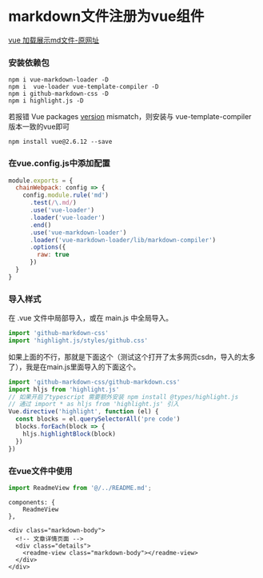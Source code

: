 # markdown文件注册为vue组件

 <a href="https://blog.csdn.net/weixin_41192489/article/details/113324104" target="_blank">vue 加载展示md文件-原网址</a>

### 安装依赖包

```
npm i vue-markdown-loader -D
npm i  vue-loader vue-template-compiler -D
npm i github-markdown-css -D
npm i highlight.js -D
```

 若报错 Vue packages [version](https://so.csdn.net/so/search?q=version&spm=1001.2101.3001.7020) mismatch，则安装与 vue-template-compiler 版本一致的vue即可

```
npm install vue@2.6.12 --save
```

### 在vue.config.js中添加配置

```js
module.exports = {
  chainWebpack: config => {
    config.module.rule('md')
      .test(/\.md/)
      .use('vue-loader')
      .loader('vue-loader')
      .end()
      .use('vue-markdown-loader')
      .loader('vue-markdown-loader/lib/markdown-compiler')
      .options({
        raw: true
      })
  }
}
```

### 导入样式

在 .vue 文件中局部导入，或在 main.js 中全局导入。

```js
import 'github-markdown-css'
import 'highlight.js/styles/github.css'
```

如果上面的不行，那就是下面这个（测试这个打开了太多网页csdn，导入的太多了），我是在main.js里面导入的下面这个。

```js
import 'github-markdown-css/github-markdown.css'
import hljs from 'highlight.js'
// 如果开启了typescript 需要额外安装 npm install @types/highlight.js
// 通过 import * as hljs from 'highlight.js' 引入
Vue.directive('highlight', function (el) {
  const blocks = el.querySelectorAll('pre code')
  blocks.forEach(block => {
    hljs.highlightBlock(block)
  })
})
```



### 在vue文件中使用

```js
import ReadmeView from '@/../README.md';
```

```vue
components: {
    ReadmeView
},
```

```vue
<div class="markdown-body">
  <!-- 文章详情页面 -->
  <div class="details">
    <readme-view class="markdown-body"></readme-view>
  </div>
</div>
```

